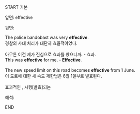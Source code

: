 START
기본

앞면:
effective


뒷면:
<div>The police bandobast was very <strong>effective</strong>. <br></div><div><div><div>경찰의 사태 처리가 대단히 효율적이었다.</div></div></div><div><br></div><div><div><div><span>아무튼 이건 제가 진심으로 효과를 봤으니까. - 효과.</span></div></div><div><div><span>This was <strong>effective</strong> for me. - <strong>Effective</strong>.</span></div></div></div><div><br></div><div><div>The new speed limit on this road becomes <b>effective</b> from 1 June. </div><div>이 도로에 대한 새 속도 제한법은 6월 1일부로 발효된다.</div></div><div><br></div><div>효과적인 , <span>시행[발효]되는</span></div>


해석:
<!--ID: 1746614453810-->
END